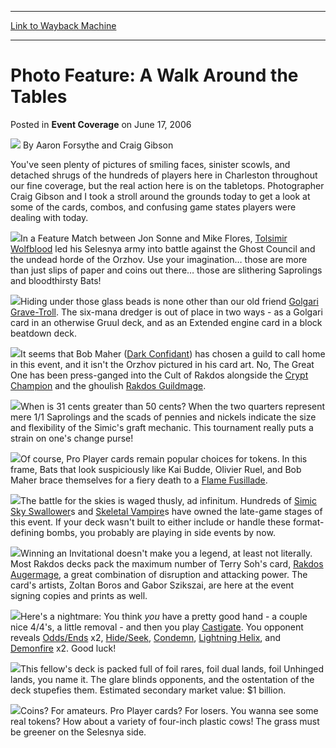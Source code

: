 
---
[Link to Wayback Machine](https://web.archive.org/web/20210725190530/https://magic.wizards.com/en/articles/archive/event-coverage/photo-feature-walk-around-tables-2006-06-17)

[_metadata_:author]:- "Aaron Forsythe and Craig Gibson"
[_metadata_:description]:- "You've seen plenty of pictures of smiling faces, sinister scowls, and detached shrugs of the hundreds of players here in Charleston throughout our fine coverage, but the real action here is on the tabletops. Photographer Craig Gibson and I took a stroll around the grounds today to get a look at some of the cards, combos, and confusing game states players were dealing with"
[_metadata_:generator]:- "Drupal 7 (http://drupal.org)"
[_metadata_:node]:- "541911"
[_metadata_:publish_date]:- "2006-06-17"
[_metadata_:source]:- "div-main-content"
[_metadata_:title]:- "Photo Feature: A Walk Around the Tables"
[_metadata_:wayback_capture_timestamp]:- "2021-07-25 19:05:30"
[_metadata_:wayback_raw_url]:- "https://web.archive.org/web/20210725190530id_/https://magic.wizards.com/en/articles/archive/event-coverage/photo-feature-walk-around-tables-2006-06-17"
[_metadata_:wayback_url]:- "https://magic.wizards.com/en/articles/archive/event-coverage/photo-feature-walk-around-tables-2006-06-17"
---


Photo Feature: A Walk Around the Tables
=======================================



 Posted in **Event Coverage**
 on June 17, 2006 






![](https://media.magic.wizards.com/styles/auth_small/public/generic-avatar-150_123.png)
By Aaron Forsythe and Craig Gibson











You've seen plenty of pictures of smiling faces, sinister scowls, and detached shrugs of the hundreds of players here in Charleston throughout our fine coverage, but the real action here is on the tabletops. Photographer Craig Gibson and I took a stroll around the grounds today to get a look at some of the cards, combos, and confusing game states players were dealing with today.


![](https://media.magic.wizards.com/image_legacy_migration/sideboard/images/ptcha06/tolsimir.jpg)In a Feature Match between Jon Sonne and Mike Flores, [Tolsimir Wolfblood](https://gatherer.wizards.com/Pages/Card/Details.aspx?name=Tolsimir+Wolfblood) led his Selesnya army into battle against the Ghost Council and the undead horde of the Orzhov. Use your imagination… those are more than just slips of paper and coins out there… those are slithering Saprolings and bloodthirsty Bats!


![](https://media.magic.wizards.com/image_legacy_migration/sideboard/images/ptcha06/troll.jpg)Hiding under those glass beads is none other than our old friend [Golgari Grave-Troll](https://gatherer.wizards.com/Pages/Card/Details.aspx?name=Golgari+Grave-Troll). The six-mana dredger is out of place in two ways - as a Golgari card in an otherwise Gruul deck, and as an Extended engine card in a block beatdown deck.


![](https://media.magic.wizards.com/image_legacy_migration/sideboard/images/ptcha06/rakdos.jpg)It seems that Bob Maher ([Dark Confidant](https://gatherer.wizards.com/Pages/Card/Details.aspx?name=Dark+Confidant)) has chosen a guild to call home in this event, and it isn't the Orzhov pictured in his card art. No, The Great One has been press-ganged into the Cult of Rakdos alongside the [Crypt Champion](https://gatherer.wizards.com/Pages/Card/Details.aspx?name=Crypt+Champion) and the ghoulish [Rakdos Guildmage](https://gatherer.wizards.com/Pages/Card/Details.aspx?name=Rakdos+Guildmage).


![](https://media.magic.wizards.com/image_legacy_migration/sideboard/images/ptcha06/graft.jpg)When is 31 cents greater than 50 cents? When the two quarters represent mere 1/1 Saprolings and the scads of pennies and nickels indicate the size and flexibility of the Simic's graft mechanic. This tournament really puts a strain on one's change purse!


![](https://media.magic.wizards.com/image_legacy_migration/sideboard/images/ptcha06/fusillade.jpg)Of course, Pro Player cards remain popular choices for tokens. In this frame, Bats that look suspiciously like Kai Budde, Olivier Ruel, and Bob Maher brace themselves for a fiery death to a [Flame Fusillade](https://gatherer.wizards.com/Pages/Card/Details.aspx?name=Flame+Fusillade).


![](https://media.magic.wizards.com/image_legacy_migration/sideboard/images/ptcha06/sss.jpg)The battle for the skies is waged thusly, ad infinitum. Hundreds of [Simic Sky Swallower](https://gatherer.wizards.com/Pages/Card/Details.aspx?name=Simic+Sky+Swallower)s and [Skeletal Vampire](https://gatherer.wizards.com/Pages/Card/Details.aspx?name=Skeletal+Vampire)s have owned the late-game stages of this event. If your deck wasn't built to either include or handle these format-defining bombs, you probably are playing in side events by now.


![](https://media.magic.wizards.com/image_legacy_migration/sideboard/images/ptcha06/terry.jpg)Winning an Invitational doesn't make you a legend, at least not literally. Most Rakdos decks pack the maximum number of Terry Soh's card, [Rakdos Augermage](https://gatherer.wizards.com/Pages/Card/Details.aspx?name=Rakdos+Augermage), a great combination of disruption and attacking power. The card's artists, Zoltan Boros and Gabor Szikszai, are here at the event signing copies and prints as well.


![](https://media.magic.wizards.com/image_legacy_migration/sideboard/images/ptcha06/castigate.jpg)Here's a nightmare: You think *you* have a pretty good hand - a couple nice 4/4's, a little removal - and then you play [Castigate](https://gatherer.wizards.com/Pages/Card/Details.aspx?name=Castigate). You opponent reveals [Odds/Ends](https://gatherer.wizards.com/Pages/Card/Details.aspx?name=Odds%2FEnds) x2, [Hide/Seek](https://gatherer.wizards.com/Pages/Card/Details.aspx?name=Hide%2FSeek), [Condemn](https://gatherer.wizards.com/Pages/Card/Details.aspx?name=Condemn), [Lightning Helix](https://gatherer.wizards.com/Pages/Card/Details.aspx?name=Lightning+Helix), and [Demonfire](https://gatherer.wizards.com/Pages/Card/Details.aspx?name=Demonfire) x2. Good luck!


![](https://media.magic.wizards.com/image_legacy_migration/sideboard/images/ptcha06/foil.jpg)This fellow's deck is packed full of foil rares, foil dual lands, foil Unhinged lands, you name it. The glare blinds opponents, and the ostentation of the deck stupefies them. Estimated secondary market value: $1 billion.


![](https://media.magic.wizards.com/image_legacy_migration/sideboard/images/ptcha06/cows.jpg)Coins? For amateurs. Pro Player cards? For losers. You wanna see some real tokens? How about a variety of four-inch plastic cows! The grass must be greener on the Selesnya side.







